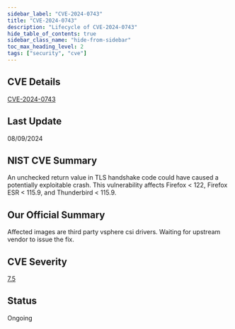 ```yaml
---
sidebar_label: "CVE-2024-0743"
title: "CVE-2024-0743"
description: "Lifecycle of CVE-2024-0743"
hide_table_of_contents: true
sidebar_class_name: "hide-from-sidebar"
toc_max_heading_level: 2
tags: ["security", "cve"]
---
```


## CVE Details

[CVE-2024-0743](https://nvd.nist.gov/vuln/detail/CVE-2024-0743)

## Last Update

08/09/2024

## NIST CVE Summary

An unchecked return value in TLS handshake code could have caused a potentially exploitable crash. This vulnerability
affects Firefox < 122, Firefox ESR < 115.9, and Thunderbird < 115.9.

## Our Official Summary

Affected images are third party vsphere csi drivers. Waiting for upstream vendor to issue the fix.

## CVE Severity

[7.5](https://nvd.nist.gov/vuln/detail/CVE-2024-0743)

## Status

Ongoing
